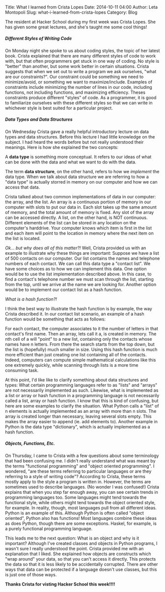 Title: What I learned from Crista Lopes
Date: 2014-10-11 04:00
Author: Leta Montopoli
Slug: what-i-learned-from-crista-lopes
Category: Blog

The resident at Hacker School during my first week was Crista Lopes. She
has given some great lectures, and she's taught me some cool things!

##### Different Styles of Writing Code

On Monday night she spoke to us about coding styles, the topic of her
latest book. Crista explained that there are many different styles of code to work with, but that
often programmers get stuck in one way of coding. No style is "better" than another, but some work
better in certain situations. Crista suggests that when we set out to write a program we ask
ourselves, "what are our constraints?". Our constraint could be something we need to
minimize/avoid, or something we want to maximize/include. Examples of constraints include minimizing
the number of lines in our code, including functions, not including functions, and
maximizing efficiency. Theses constraints produce different "styles" of code. As a programmer, it is
good to familiarize ourselves with these different styles so that we can write in whichever
style is best suited for a particular project.

##### Data Types and Data Structures

On Wednesday Crista gave a really helpful introductory lecture on data
types and data structures.  Before this lecture I had little knowledge on the subject. I had heard
the words before but not really understood their meanings. Here is how she explained the two
concepts:

A **data type** is something more conceptual. It refers to our ideas of
what can be done with the data and what we want to do with the data.

The term **data structure**, on the other hand, refers to how we
*implement* the data type. When we talk about data structure we are referring to how a "data type" is actually
storred in memory on our computer and how we can access that data.

Crista talked about two common implementations of data in our computer:
the array, and the list. An array is a continuous portion of memory in our computer with
slots to put our data in. Each slot takes up the same amount of memory, and the total amount
of memory is fixed. Any slot of the array can be accessed directly. A list, on the other hand,
is NOT continuous. Different elements of the list can be stored in any location on the computer's
harddrive. Your computer knows which item is first in the list and each item will point to the
location in memory where the next item on the list is located.

*Ok... but why does all of this matter?!* Well, Crista provided us with
an example to illustrate why these things are important: Suppose we have a list of 500 contacts on
our computer. Our list contains the names and telephone numbers of each contact. We can call
this data type a "contact list". We have some choices as to how we can implement this
data. One option would be to use the list implementation described above. In this case, to find a
contact's telephone number we must scan through the list, starting from the top, until we arrive at
the name we are looking for.   Another option would be to implement our contact list as a hash
function.

*What is a hash function?!*

I think the best way to illustrate the hash function is by example, the
way Crista described it. In our contact list scenario, an example of a hash function would be
something that acts as follows:

For each contact, the computer associates to it the number of letters in
that contact's first name. Then an array, lets call it a, is created in memory. The nth cell of a
will "point" to a new list, containing only the contacts whose names have n letters. From there the
search starts from the top down, but the list is (hopefully) much smaller in size. Using this hash
function is much more efficient than just creating one list containing all of the contacts.
Indeed, computers can compute simple mathematical calculations like this one extremely
quickly, while scanning through lists is a more time consuming task.

At this point, I'd like like to clarify something about data structures
and types: What certain programming languages refer to as "lists" and "arrays" are not
necessarily implemented as such. Likewise, what is implemented as a list or array or hash function in a
programming language is not necessarily called a list, array or hash function. I know that this is kind of
confusing, but here are some examples to clarify the situation. What Python calls a "list" of n elements is
actually implemented as an array with more than n slots. The array is created longer than necessary,
leaving several slots empty. This makes the array easier to append (ie. add elements to). Another
example in Python is the data type "dictionary", which is actually implemented as a hash
function.

##### Objects, Functions, Etc.

On Thursday, I came to Crista with a few questions about some
terminology that had been confusing me. I didn't really understand what was meant by the terms "functional
programming" and "object oriented programming". I wondered, "are these terms referring to
particular languages or are they referring to a style of writing code"? According to Crista,
these terms mostly apply to the style a program is written in. However, the terms are sometimes used to
describe languages.   (No wonder I was confused!) Crista explains that when you step far
enough away, you can see certain trends in programming languages too.
Some languages might tend towards the functional style, while others might tend towards
the object oriented style, for example. In reality, though, most languages pull from all different
ideas. Python is an example of this. Although Python is often called "object oriented",
Python also has functions! Most languages combine these ideas as does Python, though there are some
exceptions. Haskel, for example, is a purely functional programming language.

This leads me to the next question: What is an object and why is it important? Although I've created classes
and objects in Python programs, I wasn't sure I really understood the point. Crista
provided me with an explanation that I liked. She explained how objects are constructs which
"wrap around" your data, so that you can't access it directly. This protects the data
so that it is less likely to be accidentally corrupted. There are other ways that data can
be protected if a language doesn't use classes, but this is just one of those ways.

**Thanks Crista for visting Hacker School this week!!!!**


